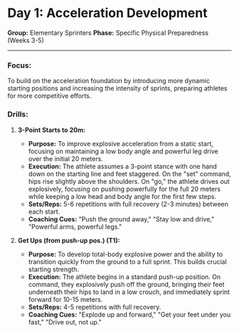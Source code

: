# Day 1: Acceleration Development

**Group:** Elementary Sprinters
**Phase:** Specific Physical Preparedness (Weeks 3-5)

---

### Focus:
To build on the acceleration foundation by introducing more dynamic starting positions and increasing the intensity of sprints, preparing athletes for more competitive efforts.

### Drills:

1.  **3-Point Starts to 20m:**
    *   **Purpose:** To improve explosive acceleration from a static start, focusing on maintaining a low body angle and powerful leg drive over the initial 20 meters.
    *   **Execution:** The athlete assumes a 3-point stance with one hand down on the starting line and feet staggered. On the "set" command, hips rise slightly above the shoulders. On "go," the athlete drives out explosively, focusing on pushing powerfully for the full 20 meters while keeping a low head and body angle for the first few steps.
    *   **Sets/Reps:** 5-6 repetitions with full recovery (2-3 minutes) between each start.
    *   **Coaching Cues:** "Push the ground away," "Stay low and drive," "Powerful arms, powerful legs."

2.  **Get Ups (from push-up pos.) (T1):**
    *   **Purpose:** To develop total-body explosive power and the ability to transition quickly from the ground to a full sprint. This builds crucial starting strength.
    *   **Execution:** The athlete begins in a standard push-up position. On command, they explosively push off the ground, bringing their feet underneath their hips to land in a low crouch, and immediately sprint forward for 10-15 meters.
    *   **Sets/Reps:** 4-5 repetitions with full recovery.
    *   **Coaching Cues:** "Explode up and forward," "Get your feet under you fast," "Drive out, not up."
